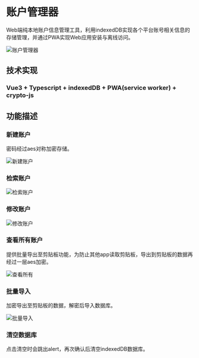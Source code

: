 # 账户管理器

Web端纯本地账户信息管理工具，利用indexedDB实现各个平台账号相关信息的存储管理，并通过PWA实现Web应用安装与离线访问。

![账户管理器](/pictures/pwdManager.png)

## 技术实现

### Vue3 + Typescript + indexedDB + PWA(service worker) + crypto-js

## 功能描述

### 新建账户

密码经过aes对称加密存储。

![新建账户](/pictures/addPwd.png)

### 检索账户

![检索账户](/pictures/searchPwd.png)

### 修改账户

![修改账户](/pictures/modifyPwd.png)

### 查看所有账户

提供批量导出至剪贴板功能，为防止其他app读取剪贴板，导出到剪贴板的数据再经过一层aes加密。

![查看所有](/pictures/viewRepo.png)

### 批量导入

加密导出至剪贴板的数据，解密后导入数据库。

![批量导入](/pictures/importRepo.png)

### 清空数据库

点击清空时会跳出alert，再次确认后清空indexedDB数据库。
